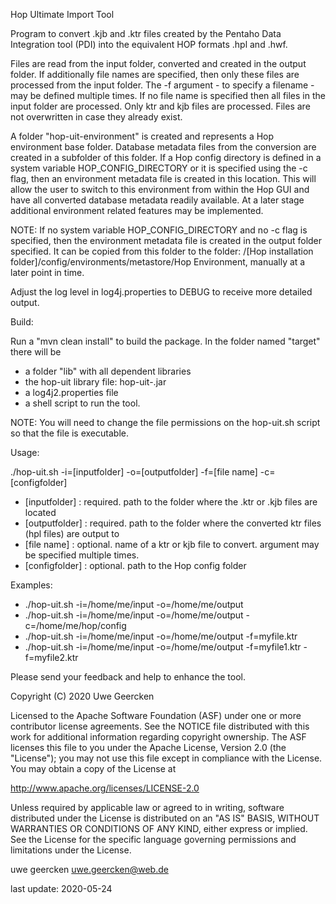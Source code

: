 Hop Ultimate Import Tool

Program to convert .kjb and .ktr files created by the Pentaho Data Integration tool (PDI) into the equivalent HOP formats .hpl and .hwf.

Files are read from the input folder, converted and created in the output folder. If additionally file names are specified, then only these files are processed from the input folder. The -f argument - to specify a filename - may be defined multiple times. If no file name is specified then all files in the input folder are processed. Only ktr and kjb files are processed. Files are not overwritten in case they already exist.

A folder "hop-uit-environment" is created and represents a Hop environment base folder. Database metadata files from the conversion are created in a subfolder of this folder. If a Hop config directory is defined in a system variable HOP_CONFIG_DIRECTORY or it is specified using the -c flag, then an environment metadata file is created in this location. This will allow the user to switch to this environment from within the Hop GUI and have all converted database metadata readily available. At a later stage additional environment related features may be implemented.

NOTE: If no system variable HOP_CONFIG_DIRECTORY and no -c flag is specified, then the environment metadata file is created in the output folder specified. It can be copied from this folder to the folder: /[Hop installation folder]/config/environments/metastore/Hop Environment, manually at a later point in time.

Adjust the log level in log4j.properties to DEBUG to receive more detailed output.

Build:

Run a "mvn clean install" to build the package. In the folder named "target" there will be

* a folder "lib" with all dependent libraries
* the hop-uit library file: hop-uit-<version>.jar
* a log4j2.properties file
* a shell script to run the tool.

NOTE: You will need to change the file permissions on the hop-uit.sh script so that the file is executable.

Usage:

./hop-uit.sh -i=[inputfolder] -o=[outputfolder] -f=[file name] -c=[configfolder]

* [inputfolder]          : required. path to the folder where the .ktr or .kjb files are located
* [outputfolder]         : required. path to the folder where the converted ktr files (hpl files) are output to
* [file name]            : optional. name of a ktr or kjb file to convert. argument may be specified multiple times.
* [configfolder]         : optional. path to the Hop config folder

Examples:

* ./hop-uit.sh -i=/home/me/input -o=/home/me/output
* ./hop-uit.sh -i=/home/me/input -o=/home/me/output -c=/home/me/hop/config
* ./hop-uit.sh -i=/home/me/input -o=/home/me/output -f=myfile.ktr
* ./hop-uit.sh -i=/home/me/input -o=/home/me/output -f=myfile1.ktr -f=myfile2.ktr

Please send your feedback and help to enhance the tool.

Copyright (C) 2020  Uwe Geercken

Licensed to the Apache Software Foundation (ASF) under one
or more contributor license agreements.  See the NOTICE file
distributed with this work for additional information
regarding copyright ownership.  The ASF licenses this file
to you under the Apache License, Version 2.0 (the
"License"); you may not use this file except in compliance
with the License.  You may obtain a copy of the License at

  http://www.apache.org/licenses/LICENSE-2.0

Unless required by applicable law or agreed to in writing,
software distributed under the License is distributed on an
"AS IS" BASIS, WITHOUT WARRANTIES OR CONDITIONS OF ANY
KIND, either express or implied.  See the License for the
specific language governing permissions and limitations
under the License.

uwe geercken
uwe.geercken@web.de

last update: 2020-05-24
